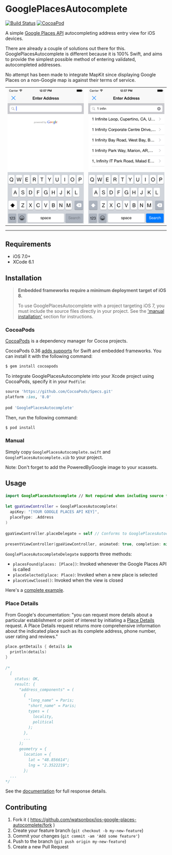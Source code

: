 # GooglePlacesAutocomplete

[![Build Status](http://img.shields.io/travis/watsonbox/ios_google_places_autocomplete.svg?style=flat)](https://travis-ci.org/watsonbox/ios_google_places_autocomplete)
[![CocoaPod](https://img.shields.io/cocoapods/v/GooglePlacesAutocomplete.svg)](http://cocoadocs.org/docsets/GooglePlacesAutocomplete/)

A simple [Google Places API](https://developers.google.com/places/documentation/autocomplete) autocompleting address entry view for iOS devices.

There are already a couple of solutions out there for this. GooglePlacesAutocomplete is different because it is 100% Swift, and aims to provide the simplest possible method of entering validated, autocompleted addresses.

No attempt has been made to integrate MapKit since displaying Google Places on a non-Google map is against their terms of service.

<table width="100%">
  <tr>
    <td align="left"><img src="Screenshots/view.png"/></td>
    <td align="right"><img src="Screenshots/search.png"/></td>
  </td>
</table>

----------


## Requirements

- iOS 7.0+
- XCode 6.1


## Installation

> **Embedded frameworks require a minimum deployment target of iOS 8.**
>
> To use GooglePlacesAutocomplete with a project targeting iOS 7, you must include the source files directly in your project. See the ['manual installation'](#manual) section for instructions.

### CocoaPods

[CocoaPods](http://cocoapods.org) is a dependency manager for Cocoa projects.

CocoaPods 0.36 [adds supports](http://blog.cocoapods.org/CocoaPods-0.36/) for Swift and embedded frameworks. You can install it with the following command:

```bash
$ gem install cocoapods
```

To integrate GooglePlacesAutocomplete into your Xcode project using CocoaPods, specify it in your `Podfile`:

```ruby
source 'https://github.com/CocoaPods/Specs.git'
platform :ios, '8.0'

pod 'GooglePlacesAutocomplete'
```

Then, run the following command:

```bash
$ pod install
```

### Manual

Simply copy `GooglePlacesAutocomplete.swift` and `GooglePlacesAutocomplete.xib` to your project.

Note: Don't forget to add the PoweredByGoogle image to your xcassets.


## Usage

```swift
import GooglePlacesAutocomplete // Not required when including source files directly in project

let gpaViewController = GooglePlacesAutocomplete(
  apiKey: "[YOUR GOOGLE PLACES API KEY]",
  placeType: .Address
)

gpaViewController.placeDelegate = self // Conforms to GooglePlacesAutocompleteDelegate

presentViewController(gpaViewController, animated: true, completion: nil)
```

`GooglePlacesAutocompleteDelegate` supports three methods:

- `placesFound(places: [Place])`: Invoked whenever the Google Places API is called
- `placeSelected(place: Place)`: Invoked when a new place is selected
- `placeViewClosed()`: Invoked when the view is closed

Here's a [complete example](https://github.com/watsonbox/ios_google_places_autocomplete/blob/master/GooglePlacesAutocompleteExample/GooglePlacesAutocompleteExample/ViewController.swift).

### Place Details

From Google's documentation: "you can request more details about a particular establishment or point of interest by initiating a [Place Details](https://developers.google.com/places/webservice/details) request. A Place Details request returns more comprehensive information about the indicated place such as its complete address, phone number, user rating and reviews."

```swift
place.getDetails { details in
  println(details)
}

/*
  [
    status: OK,
    result: {
      "address_components" = (
        {
          "long_name" = Paris;
          "short_name" = Paris;
          types = (
            locality,
            political
          );
        },
        ...
      );
      geometry = {
        location = {
          lat = "48.856614";
          lng = "2.3522219";
        };
  ...
*/
```

See the [documentation](https://developers.google.com/places/webservice/details#PlaceDetailsResponses) for full response details.


## Contributing

1. Fork it ( https://github.com/watsonbox/ios-google-places-autocomplete/fork )
2. Create your feature branch (`git checkout -b my-new-feature`)
3. Commit your changes (`git commit -am 'Add some feature'`)
4. Push to the branch (`git push origin my-new-feature`)
5. Create a new Pull Request
